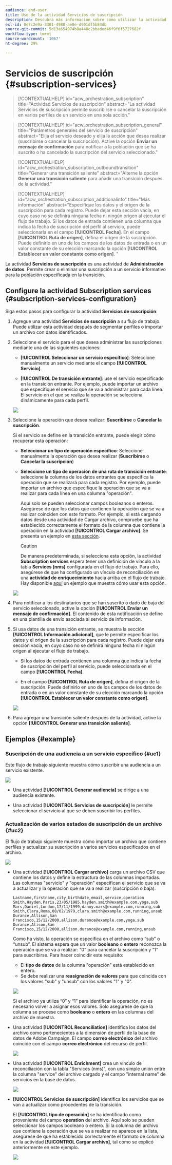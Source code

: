 ```yaml
---
audience: end-user
title: Uso de la actividad Servicios de suscripción
description: Descubra más información sobre cómo utilizar la actividad del flujo de trabajo Servicios de suscripción
exl-id: 0e7c2e9a-3301-4988-ae0e-d901df5b84db
source-git-commit: 5d13a654974b8a448c2bbaded46f9f6f5727682f
workflow-type: tm+mt
source-wordcount: '1067'
ht-degree: 29%

---
```


# Servicios de suscripción {#subscription-services}

>[!CONTEXTUALHELP]
>id="acw_orchestration_subscription"
>title="Actividad Servicios de suscripción"
>abstract="La actividad Servicios de suscripción permite suscribirse o cancelar la suscripción en varios perfiles de un servicio en una sola acción."

>[!CONTEXTUALHELP]
>id="acw_orchestration_subscription_general"
>title="Parámetros generales del servicio de suscripción"
>abstract="Elija el servicio deseado y elija la acción que desea realizar (suscribirse o cancelar la suscripción). Active la opción **Enviar un mensaje de confirmación** para notificar a la población que se ha suscrito o ha cancelado la suscripción del servicio seleccionado."

>[!CONTEXTUALHELP]
>id="acw_orchestration_subscription_outboundtransition"
>title="Generar una transición saliente"
>abstract="Alterne la opción **Generar una transición saliente** para añadir una transición después de la actividad."

>[!CONTEXTUALHELP]
>id="acw_orchestration_subscription_additionalinfo"
>title="Más información"
>abstract="Especifique los datos y el origen de la suscripción para cada registro. Puede dejar esta sección vacía, en cuyo caso no se definirá ninguna fecha ni ningún origen al ejecutar el flujo de trabajo. Si los datos de entrada contienen una columna que indica la fecha de suscripción del perfil al servicio, puede seleccionarla en el campo **[!UICONTROL Fecha]**. En el campo **[!UICONTROL Ruta de origen]**, defina el origen de la suscripción. Puede definirlo en uno de los campos de los datos de entrada o en un valor constante de su elección marcando la opción **[!UICONTROL Establecer un valor constante como origen]**. "

La actividad **Servicios de suscripción** es una actividad de **Administración de datos**. Permite crear o eliminar una suscripción a un servicio informativo para la población especificada en la transición.

## Configure la actividad Subscription services {#subscription-services-configuration}

Siga estos pasos para configurar la actividad **Servicios de suscripción**:

1. Agregue una actividad **Servicios de suscripción** a su flujo de trabajo. Puede utilizar esta actividad después de segmentar perfiles o importar un archivo con datos identificados.

1. Seleccione el servicio para el que desea administrar las suscripciones mediante una de las siguientes opciones:

   * **[!UICONTROL Seleccionar un servicio específico]**: Seleccione manualmente un servicio mediante el campo **[!UICONTROL Servicio]**.

   * **[!UICONTROL De transición entrante]**: use el servicio especificado en la transición entrante. Por ejemplo, puede importar un archivo que especifique el servicio que se va a administrar para cada línea. El servicio en el que se realiza la operación se selecciona dinámicamente para cada perfil.

   ![](../assets/workflow-subscription-service.png)

1. Seleccione la operación que desea realizar: **Suscribirse** o **Cancelar la suscripción**.

   Si el servicio se define en la transición entrante, puede elegir cómo recuperar esta operación:

   * **Seleccionar un tipo de operación específico**: Seleccione manualmente la operación que desea realizar (**Suscribirse** o **Cancelar la suscripción**)

   * **Seleccione un tipo de operación de una ruta de transición entrante**: seleccione la columna de los datos entrantes que especifica la operación que se realizará para cada registro. Por ejemplo, puede importar un archivo que especifique la operación que se va a realizar para cada línea en una columna &quot;operación&quot;.

     Aquí solo se pueden seleccionar campos booleanos o enteros. Asegúrese de que los datos que contienen la operación que se va a realizar coinciden con este formato. Por ejemplo, si está cargando datos desde una actividad de Cargar archivo, compruebe que ha establecido correctamente el formato de la columna que contiene la operación en la actividad **[!UICONTROL Cargar archivo]**. Se presenta un ejemplo en [esta sección](#uc2).

     >[!CAUTION]
     >
     >De manera predeterminada, si selecciona esta opción, la actividad **Subscription services** espera tener una definición de vínculo a la tabla **Services (nms)** configurada en el flujo de trabajo. Para ello, asegúrese de que ha configurado un vínculo de reconciliación en una **actividad de enriquecimiento** hacia arriba en el flujo de trabajo. Hay disponible [aquí](#uc2) un ejemplo que muestra cómo usar esta opción.

   ![](../assets/workflow-subscription-service-inbound.png)

1. Para notificar a los destinatarios que se han suscrito o dado de baja del servicio seleccionado, active la opción **[!UICONTROL Enviar un mensaje de confirmación]**. El contenido de esta notificación se define en una plantilla de envío asociada al servicio de información.

1. Si usa datos de una transición entrante, se muestra la sección **[!UICONTROL Información adicional]**, que le permite especificar los datos y el origen de la suscripción para cada registro. Puede dejar esta sección vacía, en cuyo caso no se definirá ninguna fecha ni ningún origen al ejecutar el flujo de trabajo.

   * Si los datos de entrada contienen una columna que indica la fecha de suscripción del perfil al servicio, puede seleccionarla en el campo **[!UICONTROL Fecha]**.

   * En el campo **[!UICONTROL Ruta de origen]**, defina el origen de la suscripción. Puede definirlo en uno de los campos de los datos de entrada o en un valor constante de su elección marcando la opción **[!UICONTROL Establecer un valor constante como origen]**. 

   ![](../assets/workflow-subscription-service-additional.png)

1. Para agregar una transición saliente después de la actividad, active la opción **[!UICONTROL Generar una transición saliente]**.

## Ejemplos {#example}

### Suscripción de una audiencia a un servicio específico {#uc1}

Este flujo de trabajo siguiente muestra cómo suscribir una audiencia a un servicio existente.

![](../assets/workflow-subscription-service-uc1.png)

* Una actividad **[!UICONTROL Generar audiencia]** se dirige a una audiencia existente.

* Una actividad **[!UICONTROL Servicios de suscripción]** le permite seleccionar el servicio al que se deben suscribir los perfiles.

### Actualización de varios estados de suscripción de un archivo {#uc2}

El flujo de trabajo siguiente muestra cómo importar un archivo que contiene perfiles y actualizar su suscripción a varios servicios especificados en el archivo.

![](../assets/workflow-subscription-service-uc2.png)

* Una actividad **[!UICONTROL Cargar archivo]** carga un archivo CSV que contiene los datos y define la estructura de las columnas importadas. Las columnas &quot;servicio&quot; y &quot;operación&quot; especifican el servicio que se va a actualizar y la operación que se va a realizar (suscripción o baja).

  ```
  Lastname,firstname,city,birthdate,email,service,operation
  Smith,Hayden,Paris,23/05/1985,hayden.smith@example.com,yoga,sub
  Mars,Daniel,London,17/11/1999,danny.mars@example.com,running,sub
  Smith,Clara,Roma,08/02/1979,clara.smith@example.com,running,unsub
  Durance,Allison,San Francisco,15/12/2000,allison.durance@example.com,yoga,sub
  Durance,Alison,San Francisco,15/12/2000,allison.durance@example.com,running,unsub
  ```

  Como ha visto, la operación se especifica en el archivo como “sub” o “unsub”. El sistema espera que un valor **booleano** o **entero** reconozca la operación que se va a realizar: “0” para cancelar la suscripción y “1” para suscribirse. Para hacer coincidir este requisito:
   * El **tipo de datos** de la columna &quot;operación&quot; está establecido en entero.
   * Se debe realizar una **reasignación de valores** para que coincida con los valores &quot;sub&quot; y &quot;unsub&quot; con los valores &quot;1&quot; y &quot;0&quot;.

  ![](../assets/workflow-subscription-service-uc2-mapping.png)

  Si el archivo ya utiliza “0” y “1” para identificar la operación, no es necesario volver a asignar esos valores. Solo asegúrese de que la columna se procese como **booleano** o **entero** en las columnas del archivo de muestra.

* Una actividad **[!UICONTROL Reconciliation]** identifica los datos del archivo como pertenecientes a la dimensión de perfil de la base de datos de Adobe Campaign. El campo **correo electrónico** del archivo coincide con el campo **correo electrónico** del recurso de perfil.

  ![](../assets/workflow-subscription-service-uc2-reconciliation.png)

* Una actividad **[!UICONTROL Enrichment]** crea un vínculo de reconciliación con la tabla &quot;Services (nms)&quot;, con una simple unión entre la columna &quot;service&quot; del archivo cargado y el campo &quot;internal name&quot; de servicios en la base de datos.

  ![](../assets/workflow-subscription-service-uc2-enrichment.png)

* **[!UICONTROL Servicios de suscripción]** identifica los servicios que se van a actualizar como procedentes de la transición.

  El **[!UICONTROL tipo de operación]** se ha identificado como proveniente del campo **operation** del archivo. Aquí solo se pueden seleccionar los campos booleano o entero. Si la columna del archivo que contiene la operación que se va a realizar no aparece en la lista, asegúrese de que ha establecido correctamente el formato de columna en la actividad **[!UICONTROL Cargar archivo]**, tal como se explicó anteriormente en este ejemplo.

  ![](../assets/workflow-subscription-service-uc2-subscription.png)
